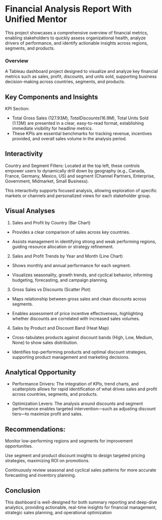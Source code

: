 # Financial Analysis Report With Unified Mentor
This project showcases a comprehensive overview of financial metrics, enabling stakeholders to quickly assess organizational health, analyze drivers of performance, and identify actionable insights across regions, segments, and products.

### Overview
A Tableau dashboard project designed to visualize and analyze key financial metrics such as sales, profit, discounts, and units sold, supporting business decision-making across countries, segments, and products.

## Key Components and Insights
KPI Section:
* Total Gross Sales ($127.93M), Total Discounts ($16.9M), Total Units Sold (1.13M) are presented in a clear, easy-to-read format, establishing immediate visibility for headline metrics.
* These KPIs are essential benchmarks for tracking revenue, incentives provided, and overall sales volume in the analysis period.

## Interactivity
Country and Segment Filters: Located at the top left, these controls empower users to dynamically drill down by geography (e.g., Canada, France, Germany, Mexico, US) and segment (Channel Partners, Enterprise, Government, Midmarket, Small Business).

This interactivity supports focused analysis, allowing exploration of specific markets or channels and personalized views for each stakeholder group.

## Visual Analyses
1. Sales and Profit by Country (Bar Chart)
* Provides a clear comparison of sales across key countries.

* Assists management in identifying strong and weak performing regions, guiding resource allocation or strategy refinement.

2. Sales and Profit Trends by Year and Month (Line Chart)
* Shows monthly and annual performance for each segment.

* Visualizes seasonality, growth trends, and cyclical behavior, informing budgeting, forecasting, and campaign planning.

3. Gross Sales vs Discounts (Scatter Plot)
* Maps relationship between gross sales and clean discounts across segments.

* Enables assessment of price incentive effectiveness, highlighting whether discounts are correlated with increased sales volumes.

4. Sales by Product and Discount Band (Heat Map)
* Cross-tabulates products against discount bands (High, Low, Medium, None) to show sales distribution.

* Identifies top-performing products and optimal discount strategies, supporting product management and marketing decisions.

## Analytical Opportunity
* Performance Drivers: The integration of KPIs, trend charts, and scatterplots allows for rapid identification of what drives sales and profit across countries, segments, and products.

* Optimization Levers: The analysis around discounts and segment performance enables targeted intervention—such as adjusting discount tiers—to maximize profit and sales.

## Recommendations: 
Monitor low-performing regions and segments for improvement opportunities.

Use segment and product discount insights to design targeted pricing strategies, maximizing ROI on promotions.

Continuously review seasonal and cyclical sales patterns for more accurate forecasting and inventory planning.

## Conclusion
This dashboard is well-designed for both summary reporting and deep-dive analytics, providing actionable, real-time insights for financial management, strategic sales planning, and operational optimization
